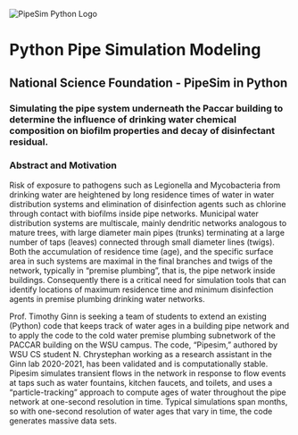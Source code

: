 ![PipeSim Python Logo](https://github.com/WSUCptSCapstone-Fall2022Spring2023/nsf-pipesimpython/blob/main/Resources/testlogo5.png)

# Python Pipe Simulation Modeling

## National Science Foundation - PipeSim in Python

###  Simulating the pipe system underneath the Paccar building to determine the influence of drinking water chemical composition on biofilm properties and decay of disinfectant residual.

### Abstract and Motivation
Risk of exposure to pathogens such as Legionella and Mycobacteria from drinking water are heightened by long residence times of water in water distribution systems and elimination of disinfection agents such as chlorine through contact with biofilms inside pipe networks.   Municipal water distribution systems are multiscale, mainly dendritic networks analogous to mature trees, with large diameter main pipes (trunks) terminating at a large number of taps (leaves) connected through small diameter lines (twigs).  Both the accumulation of residence time (age), and the specific surface area in such systems are maximal in the final branches and twigs of the network, typically in “premise plumbing”, that is, the pipe network inside buildings.  Consequently there is a critical need for simulation tools that can identify locations of maximum residence time and minimum disinfection agents in premise plumbing drinking water networks.

Prof. Timothy Ginn is seeking a team of students to extend an existing (Python) code that keeps track of water ages in a building pipe network and to apply the code to the cold water premise plumbing subnetwork of the PACCAR building on the WSU campus.  The code, “Pipesim,” authored by WSU CS student N. Chrystephan working as a research assistant in the Ginn lab 2020-2021, has been validated and is computationally stable.  Pipesim simulates transient flows in the network in response to flow events at taps such as water fountains, kitchen faucets, and toilets, and uses a “particle-tracking” approach to compute ages of water throughout the pipe network at one-second resolution in time.  Typical simulations span months, so with one-second resolution of water ages that vary in time, the code generates massive data sets.  
